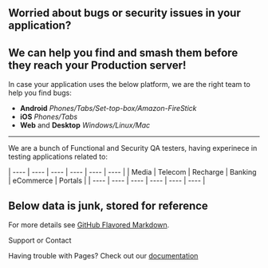 ## Worried about bugs or security issues in your application? 
## We can help you find and smash them before they reach your Production server!

In case your application uses the below platform, we are the right team to help you find bugs:
- **Android** _Phones/Tabs/Set-top-box/Amazon-FireStick_
- **iOS** _Phones/Tabs_
- **Web** and **Desktop** _Windows/Linux/Mac_

____

We are a bunch of Functional and Security QA testers, having experinece in testing applications related to:

| ---- | ---- | ---- | ---- | ---- | ---- |
| Media | Telecom | Recharge | Banking | eCommerce | Portals |
| ---- | ---- | ---- | ---- | ---- | ---- |
    
## Below data is junk, stored for reference

For more details see [GitHub Flavored Markdown](https://guides.github.com/features/mastering-markdown/).

Support or Contact

Having trouble with Pages? Check out our [documentation](https://help.github.com/categories/github-pages-basics/)


